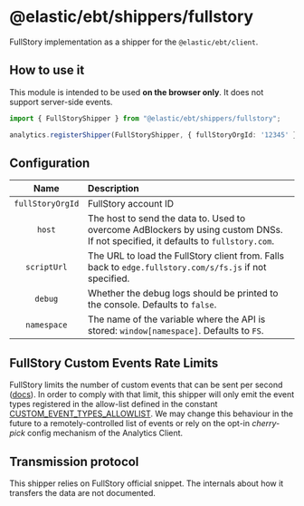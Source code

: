# @elastic/ebt/shippers/fullstory

FullStory implementation as a shipper for the `@elastic/ebt/client`.

## How to use it

This module is intended to be used **on the browser only**. It does not support server-side events.

```typescript
import { FullStoryShipper } from "@elastic/ebt/shippers/fullstory";

analytics.registerShipper(FullStoryShipper, { fullStoryOrgId: '12345' })
```

## Configuration

|       Name       | Description | 
|:----------------:|:----------------------------------------------------------------------------------------------------------------------------------| 
| `fullStoryOrgId` | FullStory account ID                                                                                                              |
|      `host`      | The host to send the data to. Used to overcome AdBlockers by using custom DNSs. If not specified, it defaults to `fullstory.com`. |
|   `scriptUrl`    | The URL to load the FullStory client from. Falls back to `edge.fullstory.com/s/fs.js` if not specified.                           |
|     `debug`      | Whether the debug logs should be printed to the console. Defaults to `false`.                                                     |
|   `namespace`    | The name of the variable where the API is stored: `window[namespace]`. Defaults to `FS`.                                          |

## FullStory Custom Events Rate Limits

FullStory limits the number of custom events that can be sent per second ([docs](https://help.fullstory.com/hc/en-us/articles/360020623234#custom-property-rate-limiting)). In order to comply with that limit, this shipper will only emit the event types registered in the allow-list defined in the constant [CUSTOM_EVENT_TYPES_ALLOWLIST](./src/fullstory_shipper.ts). We may change this behaviour in the future to a remotely-controlled list of events or rely on the opt-in _cherry-pick_ config mechanism of the Analytics Client.

## Transmission protocol

This shipper relies on FullStory official snippet. The internals about how it transfers the data are not documented.
